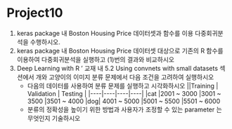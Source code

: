 # Project10

1. keras package 내 Boston Housing Price 데이터셋과 함수를 이용 다중회귀분석을 수행하시오.
2. keras package 내 Boston Housing Price 데이터셋 대상으로 기존의 R 함수를 이용하여 다중회귀분석을 실행하고 (1)번의 결과와 비교하시오
3. Deep Learning with R ’ 교재 내 5.2 Using convnets with small datasets 섹션에서 개와 고양이의 이미지 분류 문제에서 다음 조건을 고려하여 실행하시오
    - 다음의 데이터를 사용하여 분류 문제를 실행하고 시각화하시오
||Training | Validation | Testing |
|----|----|----|----|
|cat |2001 ~ 3000 |3001 ~ 3500 |3501 ~ 4000
|dog| 4001 ~ 5000 |5001 ~ 5500 |5501 ~ 6000
    - 분류의 정확성을 높이기 위한 방법과 사용자가 조정할 수 있는 parameter 는 무엇인지 기술하시오
